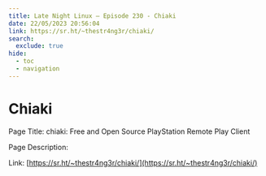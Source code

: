 ```yaml
---
title: Late Night Linux – Episode 230 - Chiaki
date: 22/05/2023 20:56:04
link: https://sr.ht/~thestr4ng3r/chiaki/
search:
  exclude: true
hide:
  - toc
  - navigation
---
```


# Chiaki

Page Title: chiaki: Free and Open Source PlayStation Remote Play Client

Page Description:  

Link: [https://sr.ht/~thestr4ng3r/chiaki/](https://sr.ht/~thestr4ng3r/chiaki/)